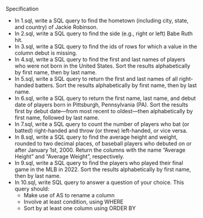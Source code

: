 Specification

- In 1.sql, write a SQL query to find the hometown (including city, state, and country) of Jackie Robinson.
- In 2.sql, write a SQL query to find the side (e.g., right or left) Babe Ruth hit.
- In 3.sql, write a SQL query to find the ids of rows for which a value in the column debut is missing.
- In 4.sql, write a SQL query to find the first and last names of players who were not born in the United States. Sort the results alphabetically by first name, then by last name.
- In 5.sql, write a SQL query to return the first and last names of all right-handed batters. Sort the results alphabetically by first name, then by last name.
- In 6.sql, write a SQL query to return the first name, last name, and debut date of players born in Pittsburgh, Pennsylvania (PA). Sort the results first by debut date—from most recent to oldest—then alphabetically by first name, followed by last name.
- In 7.sql, write a SQL query to count the number of players who bat (or batted) right-handed and throw (or threw) left-handed, or vice versa.
- In 8.sql, write a SQL query to find the average height and weight, rounded to two decimal places, of baseball players who debuted on or after January 1st, 2000. Return the columns with the name “Average Height” and “Average Weight”, respectively.
- In 9.sql, write a SQL query to find the players who played their final game in the MLB in 2022. Sort the results alphabetically by first name, then by last name.
- In 10.sql, write SQL query to answer a question of your choice. This query should:
  - Make use of AS to rename a column
  - Involve at least condition, using WHERE
  - Sort by at least one column using ORDER BY
